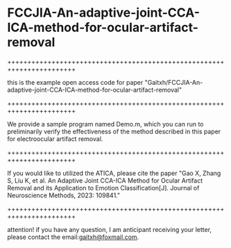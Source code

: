 # FCCJIA-An-adaptive-joint-CCA-ICA-method-for-ocular-artifact-removal

+++++++++++++++++++++++++++++++++++++++++++++++++++++++++++++++++++++++

this is the example open access code for paper "Gaitxh/FCCJIA-An-adaptive-joint-CCA-ICA-method-for-ocular-artifact-removal"

+++++++++++++++++++++++++++++++++++++++++++++++++++++++++++++++++++++++

We provide a sample program named Demo.m, which you can run to preliminarily verify the effectiveness of the method described in this paper for electroocular artifact removal.

+++++++++++++++++++++++++++++++++++++++++++++++++++++++++++++++++++++++

If you would like to utilized the ATICA, please cite the paper 
"Gao X, Zhang S, Liu K, et al. An Adaptive Joint CCA-ICA Method for Ocular Artifact Removal and its Application to Emotion Classification[J]. Journal of Neuroscience Methods, 2023: 109841."

+++++++++++++++++++++++++++++++++++++++++++++++++++++++++++++++++++++++

attention! if you have any question, I am anticipant receiving your letter, please contact the email:gaitxh@foxmail.com.
